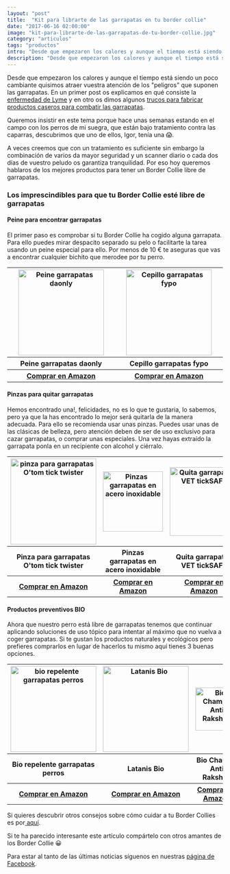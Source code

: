 ```yaml
---
layout: "post"
title:  "Kit para librarte de las garrapatas en tu border collie"
date: "2017-06-16 02:00:00"
image: "kit-para-librarte-de-las-garrapatas-de-tu-border-collie.jpg"
category: "articulos"
tags: "productos"
intro: "Desde que empezaron los calores y aunque el tiempo está siendo un poco cambiante quisimos atraer vuestra atención de los peligros que suponen las garrapatas."
description: "Desde que empezaron los calores y aunque el tiempo está siendo un poco cambiante quisimos atraer vuestra atención de los peligros que suponen las garrapatas."
---
```


Desde que empezaron los calores y aunque el tiempo está siendo un poco cambiante quisimos atraer vuestra atención de los "peligros" que suponen las garrapatas. En un primer post os explicamos en qué consiste la [enfermedad de Lyme](http://www.borders-collies.com/Enfermedad-de-lyme-prevencion-conoce-tus-opciones-protege-a-tu-perro/) y en otro os dimos algunos [trucos para fabricar productos caseros para combatir las garrapatas](https://www.borders-collies.com/soluciones-naturales-para-acabar-con-las-garrapatas/).

Queremos insistir en este tema porque hace unas semanas estando en el campo con los perros de mi suegra, que están bajo tratamiento contra las caparras, descubrimos que uno de ellos, Igor, tenía una 😱.

A veces creemos que con un tratamiento es suficiente sin embargo la combinación de varios da mayor seguridad y un scanner diario o cada dos días de vuestro peludo os garantiza tranquilidad. Por eso hoy queremos hablaros de los mejores productos para tener un Border Collie libre de garrapatas.

### Los imprescindibles para que tu Border Collie esté libre de garrapatas

#### **Peine para encontrar garrapatas**

El primer paso es comprobar si tu Border Collie ha cogido alguna garrapata. Para ello puedes mirar despacito separado su pelo o facilitarte la tarea usando un peine especial para ello. Por menos de 10 €
te aseguras que vas a encontrar cualquier bichito que merodee por tu perro.

<table class="stack">
  <thead>
    <tr>
      <th width="300" class="text-center"><a href="https://www.amazon.es/eliminar-garrapatas-mascota-pulgas-Cepillo/dp/B06XKCFQWT/ref=as_li_ss_tl?ie=UTF8&qid=1496997139&sr=8-1&keywords=peine+garrapatas+perro&linkCode=ll1&tag=bordecolli06-21&linkId=1fb0ca2912b9c313250d4ae671606b68"><img src="{{site.url}}/assets/img/productos/peine-garrapatas-daonly.jpg" width="200" height="auto" alt="Peine garrapatas daonly"></a></th>
      <th width="300" class="text-center"><a  href="https://www.amazon.es/Grooming-Herramienta-redondeadas-Recortadora-garrapatas/dp/B06XT8CYHL/ref=as_li_ss_tl?ie=UTF8&qid=1496997139&sr=8-3&keywords=peine+garrapatas+perro&linkCode=ll1&tag=bordecolli06-21&linkId=b935c739e12c401e7f2853d63668c094"><img src="{{site.url}}/assets/img/productos/cepillo-garrapatas-fypo.jpg" width="200" height="auto" alt="Cepillo garrapatas fypo"></a></th>
    </tr>
  </thead>
  <tbody>
     <tr>
      <th>Peine garrapatas daonly</th>
      <th>Cepillo garrapatas fypo</th>
     </tr>
     <tr>
      <th><a class="button" href="https://www.amazon.es/eliminar-garrapatas-mascota-pulgas-Cepillo/dp/B06XKCFQWT/ref=as_li_ss_tl?ie=UTF8&qid=1496997139&sr=8-1&keywords=peine+garrapatas+perro&linkCode=ll1&tag=bordecolli06-21&linkId=1fb0ca2912b9c313250d4ae671606b68">Comprar en Amazon</a></th>
        <th><a class="button" href="https://www.amazon.es/Grooming-Herramienta-redondeadas-Recortadora-garrapatas/dp/B06XT8CYHL/ref=as_li_ss_tl?ie=UTF8&qid=1496997139&sr=8-3&keywords=peine+garrapatas+perro&linkCode=ll1&tag=bordecolli06-21&linkId=b935c739e12c401e7f2853d63668c094">Comprar en Amazon</a></th>
    </tr>
  </tbody>
</table>

#### **Pinzas para quitar garrapatas**

Hemos encontrado una!, felicidades, no es lo que te gustaria, lo sabemos, pero ya que la has encontrado lo mejor será quitarla de la manera adecuada. Para ello se recomienda usar unas pinzas. Puedes usar unas de las clásicas de belleza, pero atención deben de ser de uso exclusivo para cazar garrapatas, o comprar unas especiales. Una vez hayas extraído la garrapata ponla en un recipiente con alcohol y ciérralo.

<table class="stack">
  <thead>
    <tr>
      <th width="250" class="text-center"><a href="https://www.amazon.es/Twister-Perro-mascotas-humanos-Remover/dp/B010WI9T3I/ref=as_li_ss_tl?ie=UTF8&qid=1496991824&sr=8-30&keywords=productos+garrapatas+perro&linkCode=ll1&tag=lasaspirad-21&linkId=4e15b89c72660d9db4420c5409baba4f"><img src="{{site.url}}/assets/img/productos/pinza-para-garrapatas-O tomticktwister.jpg" width="200" height="auto" alt="pinza para garrapatas O'tom tick twister"></a></th>
      <th width="250" class="text-center"><a href="https://www.amazon.es/Pinzas-garrapatas-personas-animales-inoxidable/dp/B004TC6JY6/ref=as_li_ss_tl?ie=UTF8&qid=1496998157&sr=8-2&keywords=pinza+garrapatas+perro&linkCode=ll1&tag=bordecolli06-21&linkId=4e20b86943b104c4243dd3dc9318f453"><img src="{{site.url}}/assets/img/productos/pinzas-garrapatas-acero-inoxidable.jpg" width="140" height="auto" alt="Pinzas garrapatas en acero inoxidable"></a></th>
      <th width="160" class="text-center"><a href="https://www.amazon.es/Quita-garrapatas-tickSAFE-garrapatas-animales-garrapatas/dp/B01ECT6FXU/ref=as_li_ss_tl?ie=UTF8&qid=1496998157&sr=8-5&keywords=pinza+garrapatas+perro&linkCode=ll1&tag=bordecolli06-21&linkId=ec36c80ef459a15c7002aeb2567eb9d3"><img src="{{site.url}}/assets/img/productos/Quita-garrapatas-vet-tickSAFE.jpg" width="160" height="auto" alt="Quita garrapatas VET tickSAFE"></a></th>
    </tr>
  </thead>
  <tbody>
     <tr>
      <th>Pinza para garrapatas O'tom tick twister</th>
      <th>Pinzas garrapatas en acero inoxidable</th>
      <th>Quita garrapatas VET tickSAFE</th>
     </tr>
     <tr>
      <th><a class="button" href="https://www.amazon.es/Twister-Perro-mascotas-humanos-Remover/dp/B010WI9T3I/ref=as_li_ss_tl?ie=UTF8&qid=1496991824&sr=8-30&keywords=productos+garrapatas+perro&linkCode=ll1&tag=lasaspirad-21&linkId=4e15b89c72660d9db4420c5409baba4f">Comprar en Amazon</a></th>
        <th><a class="button" href="https://www.amazon.es/Pinzas-garrapatas-personas-animales-inoxidable/dp/B004TC6JY6/ref=as_li_ss_tl?ie=UTF8&qid=1496998157&sr=8-2&keywords=pinza+garrapatas+perro&linkCode=ll1&tag=bordecolli06-21&linkId=4e20b86943b104c4243dd3dc9318f453">Comprar en Amazon</a></th>
        <th><a class="button" href="https://www.amazon.es/Quita-garrapatas-tickSAFE-garrapatas-animales-garrapatas/dp/B01ECT6FXU/ref=as_li_ss_tl?ie=UTF8&qid=1496998157&sr=8-5&keywords=pinza+garrapatas+perro&linkCode=ll1&tag=bordecolli06-21&linkId=ec36c80ef459a15c7002aeb2567eb9d3">Comprar en Amazon</a></th>
    </tr>
  </tbody>
</table>

#### **Productos preventivos BIO**

Ahora que nuestro perro está libre de garrapatas tenemos que continuar aplicando soluciones de uso tópico para intentar al máximo que no vuelva a coger garrapatas. Si te gustan los productos naturales y ecológicos pero prefieres comprarlos en lugar de hacerlos tu mismo aquí tienes 3 buenas opciones.

<table class="stack">
  <thead>
    <tr>
      <th width="250" class="text-center"><a href="https://www.amazon.es/Bio-RepeleGarrapatas-Perros-100-Natural/dp/B01A3AL9WY/ref=as_li_ss_tl?ie=UTF8&qid=1496998722&sr=8-12&keywords=productos+naturales+garrapatas&linkCode=ll1&tag=bordecolli06-21&linkId=6c858d6b7b08f2bfcf164181201c286b"><img src="{{site.url}}/assets/img/productos/bio-repelente-garrapatas-perros.jpg" width="200" height="auto" alt="bio repelente garrapatas perros"></a></th>
      <th width="250" class="text-center"><a  href="https://www.amazon.es/latanis-Bio-parasitkill-h15vet-Spot-Soluci%C3%B3n-perros-40ml/dp/B009ZXF3NC/ref=as_li_ss_tl?ie=UTF8&qid=1496991788&sr=8-12&keywords=productos+garrapatas+perro&linkCode=ll1&tag=lasaspirad-21&linkId=dad82247441bd83377954f8282ea65d8"><img src="{{site.url}}/assets/img/productos/latanis-Bio.jpg" width="200" height="auto" alt="Latanis Bio"></a></th>
      <th width="250" class="text-center"><a href="https://www.amazon.es/Champ%C3%BA-Anti-Rakshan-100-Natural/dp/B01M19V2BB/ref=as_li_ss_tl?ie=UTF8&qid=1496991824&sr=8-28&keywords=productos+garrapatas+perro&linkCode=ll1&tag=lasaspirad-21&linkId=3be7e3e44fae72a1966bcb424e3cbd87"><img src="{{site.url}}/assets/img/productos/bio-champú-anti-rakshan.jpg" width="100" height="auto" alt="Bio Champú Anti Rakshan"></a></th>
    </tr>
  </thead>
  <tbody>
     <tr>
      <th>Bio repelente garrapatas perros</th>
      <th>Latanis Bio</th>
      <th>Bio Champú Anti Rakshan</th>
     </tr>
     <tr>
      <th><a class="button" href="https://www.amazon.es/Bio-RepeleGarrapatas-Perros-100-Natural/dp/B01A3AL9WY/ref=as_li_ss_tl?ie=UTF8&qid=1496998722&sr=8-12&keywords=productos+naturales+garrapatas&linkCode=ll1&tag=bordecolli06-21&linkId=6c858d6b7b08f2bfcf164181201c286b">Comprar en Amazon</a></th>
      <th><a class="button" href="https://www.amazon.es/latanis-Bio-parasitkill-h15vet-Spot-Soluci%C3%B3n-perros-40ml/dp/B009ZXF3NC/ref=as_li_ss_tl?ie=UTF8&qid=1496991788&sr=8-12&keywords=productos+garrapatas+perro&linkCode=ll1&tag=lasaspirad-21&linkId=dad82247441bd83377954f8282ea65d8">Comprar en Amazon</a></th>
      <th><a class="button" href="https://www.amazon.es/Champ%C3%BA-Anti-Rakshan-100-Natural/dp/B01M19V2BB/ref=as_li_ss_tl?ie=UTF8&qid=1496991824&sr=8-28&keywords=productos+garrapatas+perro&linkCode=ll1&tag=lasaspirad-21&linkId=3be7e3e44fae72a1966bcb424e3cbd87">Comprar en Amazon</a></th>
    </tr>
  </tbody>
</table>


Si quieres descubrir otros consejos sobre cómo cuidar a tu Border Collies es por<a href="{{ site.url }}/border-collie-noticias/"> aquí</a>.

Si te ha parecido interesante este artículo compártelo con otros amantes de los Border Collie 😀

Para estar al tanto de las últimas noticias síguenos en nuestras [página de Facebook](https://www.facebook.com/borderscolliescom/).
